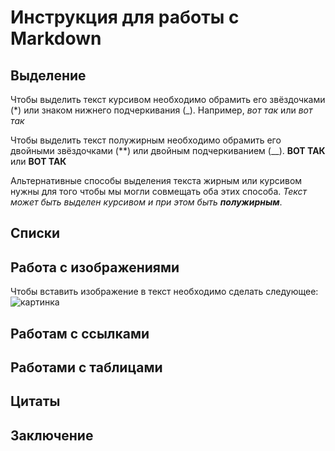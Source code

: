 # Инструкция для работы с Markdown #

## Выделение 

Чтобы выделить текст курсивом необходимо обрамить его звёздочками (*) или знаком нижнего подчеркивания (_). Например, *вот так* или _вот так_

Чтобы выделить текст полужирным необходимо обрамить его двойными звёздочками (**) или двойным подчеркиванием (__). **ВОТ ТАК** или __ВОТ ТАК__

Альтернативные способы выделения текста жирным или курсивом нужны для того чтобы мы могли совмещать оба этих способа.
_Текст может быть выделен курсивом и при этом быть **полужирным**_.

## Списки

## Работа с изображениями

Чтобы вставить изображение в текст необходимо сделать следующее:
![картинка](%D0%BA%D0%B0%D1%80%D1%82%D0%B8%D0%BD%D0%BA%D0%B0.jpg)


## Работам с ссылками

## Работами с таблицами

## Цитаты

## Заключение
